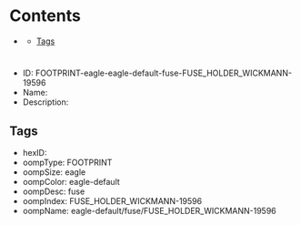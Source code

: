 



Contents
========

* [](#)
	* [Tags](#tags)

# 

- ID: FOOTPRINT-eagle-eagle-default-fuse-FUSE_HOLDER_WICKMANN-19596
- Name: 
- Description: 

## Tags

- hexID: 
- oompType: FOOTPRINT
- oompSize: eagle
- oompColor: eagle-default
- oompDesc: fuse
- oompIndex: FUSE_HOLDER_WICKMANN-19596
- oompName: eagle-default/fuse/FUSE_HOLDER_WICKMANN-19596
